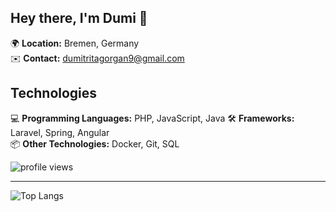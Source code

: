 ## Hey there, I'm Dumi 👋

🌍 **Location:** Bremen, Germany  
✉️ **Contact:** [dumitritagorgan9@gmail.com](mailto:dumitritagorgan9@gmail.com)

## Technologies
💻 **Programming Languages:** PHP, JavaScript, Java
🛠 **Frameworks:** Laravel, Spring, Angular  
📦 **Other Technologies:** Docker, Git, SQL

<p align="left">
  <img src="https://komarev.com/ghpvc/?username=dumitrita1&label=Profile%20views&color=0e75b6&style=flat" alt="profile views" />
</p>


---

![Top Langs](https://github-readme-stats.vercel.app/api/top-langs/?username=dumitrita1&hide_progress=true)

